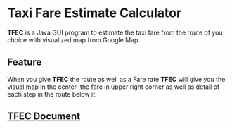 # Taxi Fare Estimate Calculator

**TFEC** is a Java GUI program to estimate the taxi fare from the route of you choice with visualized map from Google Map.

## Feature
When you give **TFEC** the route as well as a Fare rate **TFEC** will give you the visual map in the center ,the fare in upper right corner as well as detail of each step in the route below it.

## [**TFEC** Document](https://napnie.github.io/TaxiFareEstimateCalculator/)
